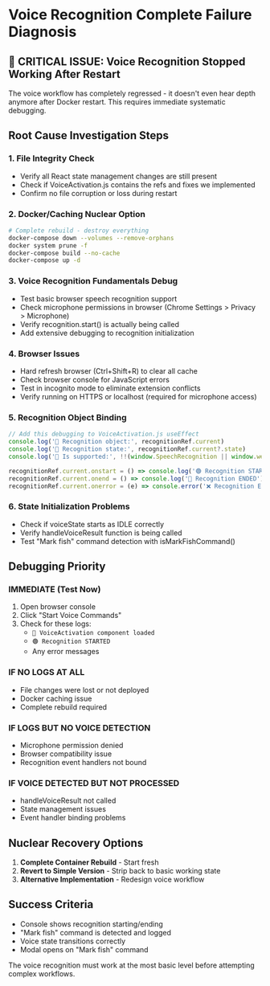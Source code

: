 # Voice Recognition Complete Failure Diagnosis

## 🚨 CRITICAL ISSUE: Voice Recognition Stopped Working After Restart

The voice workflow has completely regressed - it doesn't even hear depth anymore after Docker restart. This requires immediate systematic debugging.

## Root Cause Investigation Steps

### 1. **File Integrity Check**
- Verify all React state management changes are still present
- Check if VoiceActivation.js contains the refs and fixes we implemented
- Confirm no file corruption or loss during restart

### 2. **Docker/Caching Nuclear Option**
```bash
# Complete rebuild - destroy everything
docker-compose down --volumes --remove-orphans
docker system prune -f
docker-compose build --no-cache
docker-compose up -d
```

### 3. **Voice Recognition Fundamentals Debug**
- Test basic browser speech recognition support
- Check microphone permissions in browser (Chrome Settings > Privacy > Microphone)
- Verify recognition.start() is actually being called
- Add extensive debugging to recognition initialization

### 4. **Browser Issues**
- Hard refresh browser (Ctrl+Shift+R) to clear all cache
- Check browser console for JavaScript errors
- Test in incognito mode to eliminate extension conflicts
- Verify running on HTTPS or localhost (required for microphone access)

### 5. **Recognition Object Binding**
```javascript
// Add this debugging to VoiceActivation.js useEffect
console.log('🎤 Recognition object:', recognitionRef.current)
console.log('🎤 Recognition state:', recognitionRef.current?.state)
console.log('🎤 Is supported:', !!(window.SpeechRecognition || window.webkitSpeechRecognition))

recognitionRef.current.onstart = () => console.log('🟢 Recognition STARTED')
recognitionRef.current.onend = () => console.log('🔴 Recognition ENDED')
recognitionRef.current.onerror = (e) => console.error('❌ Recognition ERROR:', e)
```

### 6. **State Initialization Problems**
- Check if voiceState starts as IDLE correctly
- Verify handleVoiceResult function is being called
- Test "Mark fish" command detection with isMarkFishCommand()

## Debugging Priority

### IMMEDIATE (Test Now)
1. Open browser console
2. Click "Start Voice Commands" 
3. Check for these logs:
   - `🔄 VoiceActivation component loaded`
   - `🟢 Recognition STARTED`
   - Any error messages

### IF NO LOGS AT ALL
- File changes were lost or not deployed
- Docker caching issue
- Complete rebuild required

### IF LOGS BUT NO VOICE DETECTION
- Microphone permission denied
- Browser compatibility issue
- Recognition event handlers not bound

### IF VOICE DETECTED BUT NOT PROCESSED
- handleVoiceResult not called
- State management issues
- Event handler binding problems

## Nuclear Recovery Options

1. **Complete Container Rebuild** - Start fresh
2. **Revert to Simple Version** - Strip back to basic working state
3. **Alternative Implementation** - Redesign voice workflow

## Success Criteria
- Console shows recognition starting/ending
- "Mark fish" command is detected and logged
- Voice state transitions correctly
- Modal opens on "Mark fish" command

The voice recognition must work at the most basic level before attempting complex workflows.